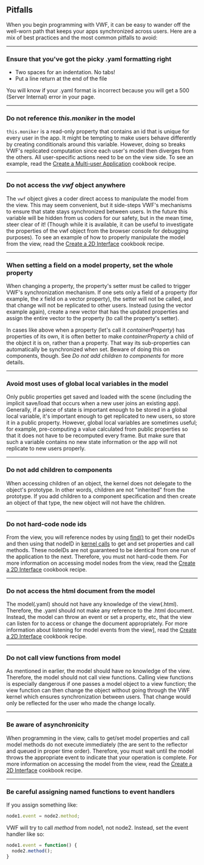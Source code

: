 ## <a name="pitfalls">Pitfalls</a>

When you begin programming with VWF, it can be easy to wander off the well-worn path that keeps your apps synchronized across users.  Here are a mix of best practices and the most common pitfalls to avoid:

-------------------

### Ensure that you've got the picky .yaml formatting right

- Two spaces for an indentation.  No tabs!
- Put a line return at the end of the file

You will know if your .yaml format is incorrect because you will get a 500 (Server Internal) error in your page.

-------------------

### Do not reference *this.moniker* in the model

<code>this.moniker</code> is a read-only property that contains an id that is unique for every user in the app. It might be tempting to make users behave differently by creating conditionals around this variable. However, doing so breaks VWF's replicated computation since each user's model then diverges from the others. All user-specific actions need to be on the view side. To see an example, read the [Create a Multi-user Application](#multiuser) cookbook recipe.

-------------------

### Do not access the *vwf* object anywhere

The <code>vwf</code> object gives a coder direct access to manipulate the model from the view. This may seem convenient, but it side-steps VWF's mechanisms to ensure that state stays synchronized between users. In the future this variable will be hidden from us coders for our safety, but in the mean time, steer clear of it! (Though while it is available, it can be useful to investigate the properties of the vwf object from the browser console for debugging purposes). To see an example of how to properly manipulate the model from the view, read the [Create a 2D Interface](#2d-interface) cookbook recipe. 

-------------------

### When setting a field on a model property, set the whole property

When changing a property, the property's setter must be called to trigger VWF's synchronization mechanism. If one sets only a field of a property (for example, the *x* field on a vector property), the setter will not be called, and that change will not be replicated to other users. Instead (using the vector example again), create a new vector that has the updated properties and assign the entire vector to the property (to call the property's setter).

In cases like above when a property (let's call it *containerProperty*) has properties of its own, it is often better to make *containerProperty* a child of the object it is on, rather than a property.  That way its sub-properties can automatically be synchronized when set. Beware of doing this on components, though. See *Do not add children to components* for more details.

-------------------

### Avoid most uses of global local variables in the model

Only public properties get saved and loaded with the scene (including the implicit save/load that occurs when a new user joins an existing app). Generally, if a piece of state is important enough to be stored in a global local variable, it's important enough to get replicated to new users, so store it in a public property. However, global local variables are sometimes useful; for example, pre-computing a value calculated from public properties so that it does not have to be recomputed every frame. But make sure that such a variable contains no new state information or the app will not replicate to new users properly.

-------------------

### Do not add children to components

When accessing children of an object, the kernel does not delegate to the object's prototype. In other words, children are not "inherited" from the prototype. If you add children to a component specification and then create an object of that type, the new object will not have the children.

-------------------

### Do not hard-code node ids

From the view, you will reference nodes by using [find()](#querying) to get their nodeIDs and then using that nodeID in [kernel calls](http://virtual.wf/web/docs/jsdoc/2c8753578a.html) to get and set properties and call methods. These nodeIDs are not guaranteed to be identical from one run of the application to the next. Therefore, you must not hard-code them. For more information on accessing model nodes from the view, read the [Create a 2D Interface](#2d-interface) cookbook recipe.

-------------------

### Do not access the html document from the model

The model(.yaml) should not have any knowledge of the view(.html). Therefore, the .yaml should not make any reference to the .html document. Instead, the model can throw an event or set a property, etc, that the view can listen for to access or change the document appropriately. For more information about listening for model events from the view], read the [Create a 2D Interface](#2d-interface) cookbook recipe. 

-------------------

### Do not call view functions from model

As mentioned in earlier, the model should have no knowledge of the view.  Therefore, the model should not call view functions. Calling view functions is especially dangerous if one passes a model object to a view function; the view function can then change the object without going through the VWF kernel which ensures synchronization between users. That change would only be reflected for the user who made the change locally.

-------------------

### Be aware of asynchronicity

When programming in the view, calls to get/set model properties and call model methods do not execute immediately (the are sent to the reflector and queued in proper time order).  Therefore, you must wait until the model throws the appropriate event to indicate that your operation is complete.  For more information on accessing the model from the view, read the [Create a 2D Interface](#2d-interface) cookbook recipe.

-------------------

### Be careful assigning named functions to event handlers

If you assign something like:

```javascript
node1.event = node2.method;
```

VWF will try to call *method* from node1, not node2.  Instead, set the event handler like so:

```javascript
node1.event = function() {
  node2.method();
}
```
